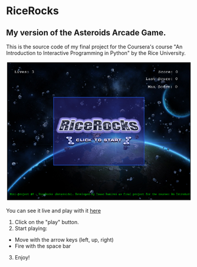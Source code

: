 # RiceRocks
## My version of the Asteroids Arcade Game.

This is the source code of my final project for the Coursera's course "An Introduction to Interactive Programming in Python" by the Rice University.

![screen-shot1](/img/screenshot-1.png)

You can see it live and play with it [here](http://www.codeskulptor.org/#user40_U1SEC2ZO9p0J6gW.py)

1. Click on the "play" button.
2. Start playing:
  * Move with the arrow keys (left, up, right)
  * Fire with the space bar
3. Enjoy!
